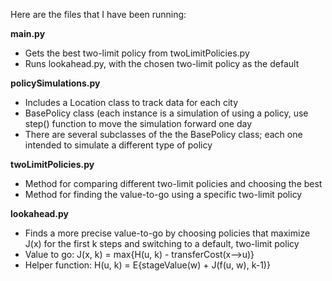 Here are the files that I have been running:

**main.py**
- Gets the best two-limit policy from twoLimitPolicies.py
- Runs lookahead.py, with the chosen two-limit policy as the default

**policySimulations.py**
- Includes a Location class to track data for each city
- BasePolicy class (each instance is a simulation of using a policy, use step() function to move the simulation forward one day
- There are several subclasses of the the BasePolicy class; each one intended to simulate a different type of policy

**twoLimitPolicies.py**
- Method for comparing different two-limit policies and choosing the best
- Method for finding the value-to-go using a specific two-limit policy

**lookahead.py**
- Finds a more precise value-to-go by choosing policies that maximize J(x) for the first k steps and switching to a default, two-limit policy
-  Value to go: J(x, k) = max{H(u, k) - transferCost(x-->u)}
-  Helper function: H(u, k) = E{stageValue(w) + J(f(u, w), k-1)}
  

